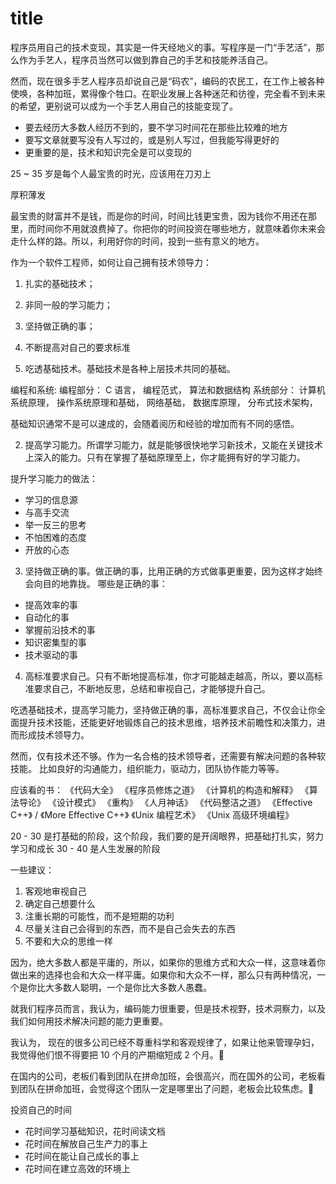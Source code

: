 # title

程序员用自己的技术变现，其实是一件天经地义的事。写程序是一门“手艺活”，那么作为手艺人，程序员当然可以做到靠自己的手艺和技能养活自己。

然而，现在很多手艺人程序员却说自己是“码农”，编码的农民工，在工作上被各种使唤，各种加班，累得像个牲口。在职业发展上各种迷茫和彷徨，完全看不到未来的希望，更别说可以成为一个手艺人用自己的技能变现了。

- 要去经历大多数人经历不到的，要不学习时间花在那些比较难的地方
- 要写文章就要写没有人写过的，或是别人写过，但我能写得更好的
- 更重要的是，技术和知识完全是可以变现的

25 ~ 35 岁是每个人最宝贵的时光，应该用在刀刃上

厚积薄发

最宝贵的财富并不是钱，而是你的时间，时间比钱更宝贵，因为钱你不用还在那里，而时间你不用就浪费掉了。你把你的时间投资在哪些地方，就意味着你未来会走什么样的路。所以，利用好你的时间，投到一些有意义的地方。

作为一个软件工程师，如何让自己拥有技术领导力：

1. 扎实的基础技术；
2. 非同一般的学习能力；
3. 坚持做正确的事；
4. 不断提高对自己的要求标准

5. 吃透基础技术。基础技术是各种上层技术共同的基础。

编程和系统:
编程部分：
C 语言，
编程范式，
算法和数据结构
系统部分：
计算机系统原理，
操作系统原理和基础，
网络基础，
数据库原理，
分布式技术架构，

基础知识通常不是可以速成的，会随着阅历和经验的增加而有不同的感悟。

2. 提高学习能力。所谓学习能力，就是能够很快地学习新技术，又能在关键技术上深入的能力。只有在掌握了基础原理至上，你才能拥有好的学习能力。

提升学习能力的做法：

- 学习的信息源
- 与高手交流
- 举一反三的思考
- 不怕困难的态度
- 开放的心态

3. 坚持做正确的事。做正确的事，比用正确的方式做事更重要，因为这样才始终会向目的地靠拢。
   哪些是正确的事：

- 提高效率的事
- 自动化的事
- 掌握前沿技术的事
- 知识密集型的事
- 技术驱动的事

4. 高标准要求自己。只有不断地提高标准，你才可能越走越高，所以，要以高标准要求自己，不断地反思，总结和审视自己，才能够提升自己。

吃透基础技术，提高学习能力，坚持做正确的事，高标准要求自己，不仅会让你全面提升技术技能，还能更好地锻炼自己的技术思维，培养技术前瞻性和决策力，进而形成技术领导力。

然而，仅有技术还不够。作为一名合格的技术领导者，还需要有解决问题的各种软技能。
比如良好的沟通能力，组织能力，驱动力，团队协作能力等等。

应该看的书：
《代码大全》
《程序员修炼之道》
《计算机的构造和解释》
《算法导论》
《设计模式》
《重构》
《人月神话》
《代码整洁之道》
《Effective C++》 / 《More Effective C++》
《Unix 编程艺术》
《Unix 高级环境编程》

20 - 30 是打基础的阶段，这个阶段，我们要的是开阔眼界，把基础打扎实，努力学习和成长
30 - 40 是人生发展的阶段

一些建议：

1. 客观地审视自己
2. 确定自己想要什么
3. 注重长期的可能性，而不是短期的功利
4. 尽量关注自己会得到的东西，而不是自己会失去的东西
5. 不要和大众的思维一样

因为，绝大多数人都是平庸的，所以，如果你的思维方式和大众一样，这意味着你做出来的选择也会和大众一样平庸。如果你和大众不一样，那么只有两种情况，一个是你比大多数人聪明，一个是你比大多数人愚蠢。

就我们程序员而言，我认为，编码能力很重要，但是技术视野，技术洞察力，以及我们如何用技术解决问题的能力更重要。

我认为， 现在的很多公司已经不尊重科学和客观规律了，如果让他来管理孕妇，我觉得他们恨不得要把 10 个月的产期缩短成 2 个月。🤣

在国内的公司，老板们看到团队在拼命加班，会很高兴，而在国外的公司，老板看到团队在拼命加班，会觉得这个团队一定是哪里出了问题，老板会比较焦虑。🤣

投资自己的时间

- 花时间学习基础知识，花时间读文档
- 花时间在解放自己生产力的事上
- 花时间在能让自己成长的事上
- 花时间在建立高效的环境上
